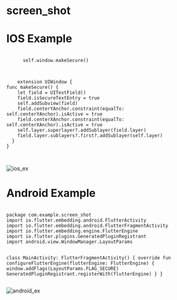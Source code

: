# screen_shot

# IOS Example

<div id="code">
  <pre><code>
      self.window.makeSecure()
  </code></pre>
</div>

<div id="code">
  <pre><code>
    extension UIWindow {
func makeSecure() {
    let field = UITextField()
    field.isSecureTextEntry = true
    self.addSubview(field)
    field.centerYAnchor.constraint(equalTo: self.centerYAnchor).isActive = true
    field.centerXAnchor.constraint(equalTo: self.centerXAnchor).isActive = true
    self.layer.superlayer?.addSublayer(field.layer)
    field.layer.sublayers?.first?.addSublayer(self.layer)
  }
}

  </code></pre>
</div>

![ios_ex](https://github.com/Mahmoud-t0lba/screen_shot/assets/78425511/28060f1f-2a37-4b20-8e5f-0e864fd11f96)

# Android Example

<div id="code">
  <pre><code>
package com.example.screen_shot
import io.flutter.embedding.android.FlutterActivity
import io.flutter.embedding.android.FlutterFragmentActivity
import io.flutter.embedding.engine.FlutterEngine
import io.flutter.plugins.GeneratedPluginRegistrant
import android.view.WindowManager.LayoutParams

class MainActivity: FlutterFragmentActivity() {
    override fun configureFlutterEngine(flutterEngine: FlutterEngine) {
        window.addFlags(LayoutParams.FLAG_SECURE)
        GeneratedPluginRegistrant.registerWith(flutterEngine)
    }
}
  </code></pre>
</div>

![android_ex](https://github.com/Mahmoud-t0lba/screen_shot/assets/78425511/0da6d3a3-2ea0-4969-bfa7-2a334f22b5d4)

